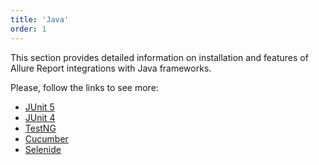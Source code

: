 ```yaml
---
title: 'Java'
order: 1
---
```

This section provides detailed information on installation and features of Allure Report integrations with Java frameworks. 

Please, follow the links to see more:
- [JUnit 5](https://docs.qameta.io/allure-report/frameworks/java/junit5)
- [JUnit 4](https://docs.qameta.io/allure-report/frameworks/java/junit4)
- [TestNG](https://docs.qameta.io/allure-report/frameworks/java/testng)
- [Cucumber](https://docs.qameta.io/allure-report/frameworks/java/cucumber)
- [Selenide](https://docs.qameta.io/allure-report/frameworks/java/selenide)
